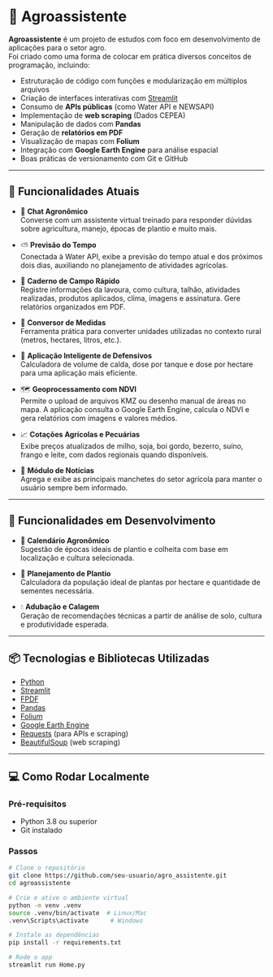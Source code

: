 # 🌱 Agroassistente

**Agroassistente** é um projeto de estudos com foco em desenvolvimento de aplicações para o setor agro.  
Foi criado como uma forma de colocar em prática diversos conceitos de programação, incluindo:

- Estruturação de código com funções e modularização em múltiplos arquivos
- Criação de interfaces interativas com [Streamlit](https://streamlit.io/)
- Consumo de **APIs públicas** (como Water API e NEWSAPI)
- Implementação de **web scraping** (Dados CEPEA)
- Manipulação de dados com **Pandas**
- Geração de **relatórios em PDF**
- Visualização de mapas com **Folium**
- Integração com **Google Earth Engine** para análise espacial
- Boas práticas de versionamento com Git e GitHub

---

## 🚀 Funcionalidades Atuais

- 💬 **Chat Agronômico**  
  Converse com um assistente virtual treinado para responder dúvidas sobre agricultura, manejo, épocas de plantio e muito mais.

- ⛅ **Previsão do Tempo**  
  Conectada à Water API, exibe a previsão do tempo atual e dos próximos dois dias, auxiliando no planejamento de atividades agrícolas.

- 📒 **Caderno de Campo Rápido**  
  Registre informações da lavoura, como cultura, talhão, atividades realizadas, produtos aplicados, clima, imagens e assinatura. Gere relatórios organizados em PDF.

- 📏 **Conversor de Medidas**  
  Ferramenta prática para converter unidades utilizadas no contexto rural (metros, hectares, litros, etc.).

- 💨 **Aplicação Inteligente de Defensivos**  
  Calculadora de volume de calda, dose por tanque e dose por hectare para uma aplicação mais eficiente.

- 🗺️ **Geoprocessamento com NDVI**  
  Permite o upload de arquivos KMZ ou desenho manual de áreas no mapa. A aplicação consulta o Google Earth Engine, calcula o NDVI e gera relatórios com imagens e valores médios.

- 📈 **Cotações Agrícolas e Pecuárias**  
  Exibe preços atualizados de milho, soja, boi gordo, bezerro, suíno, frango e leite, com dados regionais quando disponíveis.

- 📰 **Módulo de Notícias**  
  Agrega e exibe as principais manchetes do setor agrícola para manter o usuário sempre bem informado.

---

## 🧪 Funcionalidades em Desenvolvimento

- 📅 **Calendário Agronômico**  
  Sugestão de épocas ideais de plantio e colheita com base em localização e cultura selecionada.

- 🌾 **Planejamento de Plantio**  
  Calculadora da população ideal de plantas por hectare e quantidade de sementes necessária.

- 💧 **Adubação e Calagem**  
  Geração de recomendações técnicas a partir de análise de solo, cultura e produtividade esperada.

---

## 📦 Tecnologias e Bibliotecas Utilizadas

- [Python](https://www.python.org/)
- [Streamlit](https://streamlit.io/)
- [FPDF](https://pyfpdf.readthedocs.io/)
- [Pandas](https://pandas.pydata.org/)
- [Folium](https://python-visualization.github.io/folium/)
- [Google Earth Engine](https://earthengine.google.com/)
- [Requests](https://docs.python-requests.org/) (para APIs e scraping)
- [BeautifulSoup](https://www.crummy.com/software/BeautifulSoup/) (web scraping)

---

## 💻 Como Rodar Localmente

### Pré-requisitos

- Python 3.8 ou superior
- Git instalado

### Passos

```bash
# Clone o repositório
git clone https://github.com/seu-usuario/agro_assistente.git
cd agroassistente

# Crie e ative o ambiente virtual
python -m venv .venv
source .venv/bin/activate  # Linux/Mac
.venv\Scripts\activate      # Windows

# Instale as dependências
pip install -r requirements.txt

# Rode o app
streamlit run Home.py
